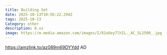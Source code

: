 ```yaml
---
title: Building Set
date: 2025-10-13T10:56:22.294Z
tags: 2025-10-13
Category: other
description: 8.xx
image: https://m.media-amazon.com/images/I/81oUey7lhIL._AC_SL1500_.jpg
---
```

https://amzlink.to/az089m69DYYdd
AD